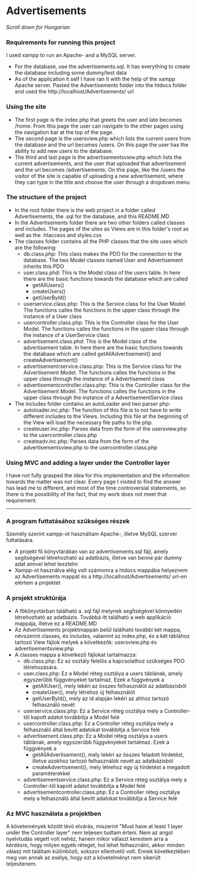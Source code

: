 # Advertisements

*Scroll down for Hungarian*

### Requirements for running this project
I used xampp to run an Apache- and a MySQL server.
- For the database, use the advertisements.sql. It has everything to create the database including some dummy/test data
- As of the application it self I have ran It with the help of the xampp Apache server. Pasted the Advertisements folder into the htdocs folder and used the http://localhost/Advertisements/ url

### Using the site
- The first page is the index.php that greets the user and late becomes /home. From this page the user can navigate to the other pages using the navigation bar at the top of the page.
- The second page is the usersview.php which lists the current users from the database and the url becomes /users. On this page the user has the ability to add new users to the database.
- The third and last page is the advertisementsview.php which lists the current advertisements, and the user that uploaded that advertisement and the url becomes /advertisements. On this page, like the /users the visitor of the site is capable of uploading a new advertisement, where they can type in the title and choose the user through a dropdown menu

### The structure of the project
- In the root folder there is the web project in a folder called Advertisements, the .sql for the database, and this README.MD
- In the Advertisements folder there are two other folders called classes and includes. The pages of the sites as Views are in this folder's root as well as the .htaccess and styles.css
- The classes folder contains all the PHP classes that the site uses which are the following:
	- db.class.php: This class makes the PDO for the connection to the database. The two Model classes named User and Advertisement inherits this PDO
	- user.class.phd: This is the Model class of the users table. In here there are the basic functions towards the database which are called 
		- getAllUsers()
		- createUsers()
		- getUserById()
	- userservice.class.php: This is the Service class for the User Model. The functions calles the  functions in the upper class through the instance of a User class
	- usercontroller.class.php: This is the Controller class for the User Model. The functions calles the functions in the upper class through the instance of a UserService class
	- advertisement.class.phd: This is the Model class of the advertisement table. In here there are the basic functions towards the database which are called getAllAdvertisement() and createAdvertisement() 
	- advertisementrservice.class.php: This is the Service class for the Advertisement Model. The functions calles the functions in the upper class through the instance of a Advertisement class
	- advertisementcontroller.class.php: This is the Controller class for the Advertisement Model. The functions calles the  functions in the upper class through the instance of a AdvertisementService class
- The includes folder contains an autoLoader and two parser php:
	- autoloader.inc.php: The function of this file is to not have to write different includes to the Views. Including this file at the beginning of the View will load the necessary file paths to the php.
	- createuser.inc.php: Parses data from the form of the usersview.php to the usercontroller.class.php
	- createadv.inc.php: Parses data from the form of the advertisementsview.php to the usercontroller.class.php

### Using MVC and adding a layer under the Controller layer
I have not fully grasped the idea for this implementation and the information towards the matter was not clear. Every page I visited to find the answer has lead me to different, and most of the time controversial statements, so there is the possibility of the fact, that my work does not meet that requirement.

_________________________________________________________________________

### A program futtatásához szükséges részek
Személy szerint xampp-ot használtam Apache-, illetve MySQL szerver futtatására.
- A projekt fő könyvtárában van az advertisements.sql fájl, amely segítségével létrehozható az adatbázis, illetve van benne pár dummy adat amivel lehet tesztelni
- Xampp-ot használva elég volt számomra a htdocs mappába helyeznem az Advertisements mappát és a http://localhost/Advertisements/ url-en elértem a projektet

### A projekt struktúrája
- A főkönyvtárban található a .sql fájl melynek segÍtségével könnyedén létrehozható az adatbázis. Továbbá itt található a web applikáció mappája, illetve ez a README.MD
- Az Advertisements projektmappán belül található további két mappa, névszerint classes, és includes, valamint az index.php, és a két táblához tartozó View fájlok melyek a következők: usersview.php és advertisementsview.php
- A classes mappa a következő fájlokat tartalmazza:
	- db.class.php: Ez az osztály felelős a kapcsolathoz szükséges PDO létrehozására.
	- user.class.php: Ez a Model réteg osztálya a users táblának, amely egyszerűbb függvényeket tartalmaz. Ezek a függvények a 
		- getAllUser(), mely lekéri az összes felhasználót az adatbázisból
		- createUser(), mely létrehoz új felhasználót
		- getUserById(), mely az id alapján lekéri az ahhoz tartozó felhasználó nevét
	- userservice.class.php: Ez a Service réteg osztálya mely a Controller-től kapott adatot továbbítja a Model felé
	- usercontroller.class.php: Ez a Controller réteg osztálya mely a felhasználó által bevitt adatokat továbbítja a Service felé
	- advertisement.class.php: Ez a Model réteg osztálya a users táblának, amely egyszerűbb függvényeket tartalmaz. Ezek a függvények a 
		- getAllAdvertisement(), mely lekéri az összes feladott hírdetést, illetve azokhoz tartozó felhasználók nevét az adatbázisból
		- createAdvertisement(), mely létrehoz egy új hírdetést a megadott paraméterekkel
	- advertisementservice.class.php: Ez a Service réteg osztálya mely a Controller-től kapott adatot továbbítja a Model felé
	- advertisementcontroller.class.php: Ez a Controller réteg osztálya mely a felhasználó által bevitt adatokat továbbítja a Service felé

### Az MVC használata a projektben
A követemények között lévö elvárás, miszerint "Must have at least 1 layer under the Controller layer" nem teljesen tudtam érteni. Nem az angol nyelvtudás végett volt nehéz, hanem mikor választ kerestem arra a kérdésre, hogy milyen egyéb réteget, hol lehet felhasználni, akkor minden válasz mit találtam különböző, sokszor ellentvető volt. Ennek következtében meg van annak az esélye, hogy ezt a követelményt nem sikerült teljesítenem.